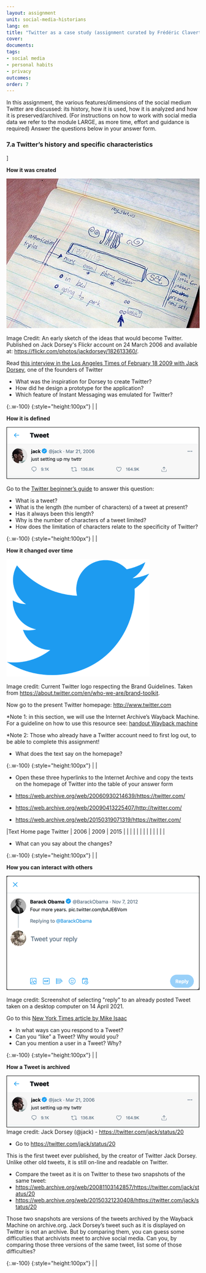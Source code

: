 ```yaml
---
layout: assignment
unit: social-media-historians
lang: en
title: "Twitter as a case study (assignment curated by Frédéric Clavert)"
cover:
documents:
tags:
- social media
- personal habits
- privacy
outcomes:
order: 7
---
```


In this assignment, the various features/dimensions of the social medium Twitter are discussed: its history, how it is used, how it is analyzed and how it is preserved/archived.  (For instructions on how to work with social media data we refer to the module LARGE, as more time, effort and guidance is required)
Answer the questions below in your answer form.

<!-- more -->
<!-- briefing-student -->

### 7.a Twitter’s history and specific characteristics 
<!-- section-contents -->]

**How it was created**

![dorsey](../../assets/images/social-media/dorsey.jpg)

Image Credit: An early sketch of the ideas that would become Twitter. Published on Jack Dorsey's Flickr account on 24 March 2006 and available at: https://flickr.com/photos/jackdorsey/182613360/.

Read [this interview in the Los Angeles Times of February 18 2009 with Jack Dorsey](https://latimesblogs.latimes.com/technology/2009/02/twitter-creator.html), one of the founders of Twitter 
- What was the inspiration for Dorsey to create Twitter?
- How did he design a prototype for the application?
- Which feature of Instant Messaging was emulated for Twitter?

{:.w-100}
{:style="height:100px"}
| |

**How it is defined**

![jacktweet](../../assets/images/social-media/jacktweet.png)

Go to the [Twitter beginner’s guide](https://help.twitter.com/en/new-user-faq) to answer this question:
- What is a tweet?
- What is the length (the number of characters) of a tweet at present?
- Has it always been this length?
- Why is the number of characters of a tweet limited?
- How does the limitation of characters relate to the specificity of Twitter?

{:.w-100}
{:style="height:100px"}
| |

**How it changed over time**

![bird](../../assets/images/social-media/bird.png)

Image credit: Current Twitter logo respecting the Brand Guidelines. Taken from https://about.twitter.com/en/who-we-are/brand-toolkit. 

Now go to the present Twitter homepage: http://www.twitter.com 

*Note 1: in this section, we will use the Internet Archive’s Wayback Machine. For a guideline on how to use this resource see: [handout Wayback machine](https://ranke2.uni.lu/assets/pdf/wayback-machine-interface.pdf)  

*Note 2: Those who already have a Twitter account need to first log out, to be able to complete this assignment!


- What does the text say on the homepage?

{:.w-100}
{:style="height:100px"}
| |

- Open these three hyperlinks to the Internet Archive and copy the texts on the homepage of Twitter into the table of your answer form 

- https://web.archive.org/web/20060930214639/https://twitter.com/
- https://web.archive.org/web/20090413225407/http://twitter.com/
- https://web.archive.org/web/20150319071319/https://twitter.com/

|Text Home page Twitter  |  2006 | 2009 | 2015 |
|   |   |   |
|   |   |   |
|   |   |   |

- What can you say about the changes? 

{:.w-100}
{:style="height:100px"}
| |

**How you can interact with others**

![obamareply](../../assets/images/social-media/obamareply.png)

Image credit: Screenshot of selecting "reply" to an already posted Tweet taken on a desktop computer on 14 April 2021.

Go to this [New York Times article by Mike Isaac](https://www.nytimes.com/2017/09/26/technology/twitter-280-characters.html?smid=url-share) 
- In what ways can you respond to a Tweet?
- Can you “like” a Tweet? Why would you?
- Can you mention a user in a Tweet? Why?

{:.w-100}
{:style="height:100px"}
| |


**How a Tweet is archived**

![jacktweet](../../assets/images/social-media/jacktweet.png)
Image credit: Jack Dorsey (@jack) - https://twitter.com/jack/status/20 


- Go to https://twitter.com/jack/status/20

This is the first tweet ever published, by the creator of Twitter Jack Dorsey. Unlike other old tweets, it is still on-line and readable on Twitter.
- Compare the tweet as it is on Twitter to these two snapshots of the same tweet: 
- https://web.archive.org/web/20081103142857/https://twitter.com/jack/status/20
- https://web.archive.org/web/20150321230408/https://twitter.com/jack/status/20


Those two snapshots are versions of the tweets archived by the Wayback Machine on archive.org. Jack Dorsey’s tweet such as it is displayed on Twitter is not an archive. But by comparing them, you can guess some difficulties that archivists meet to archive social media. Can you, by comparing those three versions of the same tweet, list some of those difficulties?

{:.w-100}
{:style="height:100px"}
| |

<!-- section -->

<!-- briefing-teacher -->

